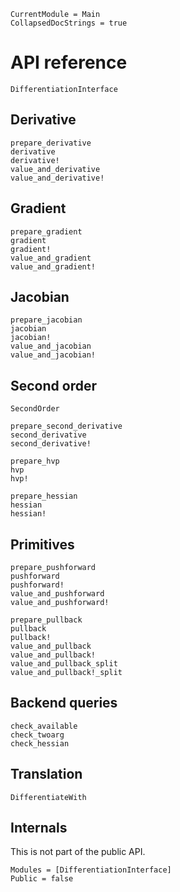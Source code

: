 ```@meta
CurrentModule = Main
CollapsedDocStrings = true
```

# API reference

```@docs
DifferentiationInterface
```

## Derivative

```@docs
prepare_derivative
derivative
derivative!
value_and_derivative
value_and_derivative!
```

## Gradient

```@docs
prepare_gradient
gradient
gradient!
value_and_gradient
value_and_gradient!
```

## Jacobian

```@docs
prepare_jacobian
jacobian
jacobian!
value_and_jacobian
value_and_jacobian!
```

## Second order

```@docs
SecondOrder
```

```@docs
prepare_second_derivative
second_derivative
second_derivative!
```

```@docs
prepare_hvp
hvp
hvp!
```

```@docs
prepare_hessian
hessian
hessian!
```

## Primitives

```@docs
prepare_pushforward
pushforward
pushforward!
value_and_pushforward
value_and_pushforward!
```

```@docs
prepare_pullback
pullback
pullback!
value_and_pullback
value_and_pullback!
value_and_pullback_split
value_and_pullback!_split
```

## Backend queries

```@docs
check_available
check_twoarg
check_hessian
```

## Translation

```@docs
DifferentiateWith
```

## Internals

This is not part of the public API.

```@autodocs
Modules = [DifferentiationInterface]
Public = false
```
